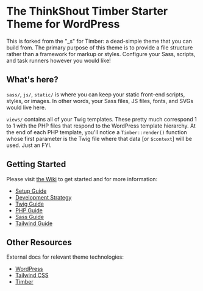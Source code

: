 
# The ThinkShout Timber Starter Theme for WordPress

This is forked from the "_s" for Timber: a dead-simple theme that you can build from. The primary purpose of this theme is to provide a file structure rather than a framework for markup or styles. Configure your Sass, scripts, and task runners however you would like!

## What's here?

`sass/`, `js/`, `static/` is where you can keep your static front-end scripts, styles, or images. In other words, your Sass files, JS files, fonts, and SVGs would live here.

`views/` contains all of your Twig templates. These pretty much correspond 1 to 1 with the PHP files that respond to the WordPress template hierarchy. At the end of each PHP template, you'll notice a `Timber::render()` function whose first parameter is the Twig file where that data [or `$context`] will be used. Just an FYI.

## Getting Started
Please visit [the Wiki](https://github.com/thinkshout/thinkwp-starter-theme/wiki) to get started and for more information:

- [Setup Guide](https://github.com/thinkshout/thinkwp-starter-theme/wiki/Setup)
- [Development Strategy](https://github.com/thinkshout/thinkwp-starter-theme/wiki/Development-Strategy)
- [Twig Guide](https://github.com/thinkshout/thinkwp-starter-theme/wiki/TWIG-In-WordPress)
- [PHP Guide](https://github.com/thinkshout/thinkwp-starter-theme/wiki/PHP-Guide)
- [Sass Guide](https://github.com/thinkshout/thinkwp-starter-theme/wiki/Sass-Guide)
- [Tailwind Guide](https://github.com/thinkshout/thinkwp-starter-theme/wiki/Tailwind-Guide)

## Other Resources
External docs for relevant theme technologies:

- [WordPress](https://wordpress.org)
- [Tailwind CSS](https://tailwindcss.com/)
- [Timber](https://timber.github.io/docs/)